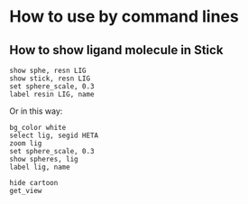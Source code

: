 # How to use by command lines

## How to show ligand molecule in Stick
```
show sphe, resn LIG
show stick, resn LIG
set sphere_scale, 0.3
label resin LIG, name
```
Or in this way: 
```
bg_color white
select lig, segid HETA
zoom lig
set sphere_scale, 0.3
show spheres, lig
label lig, name

hide cartoon
get_view


```
